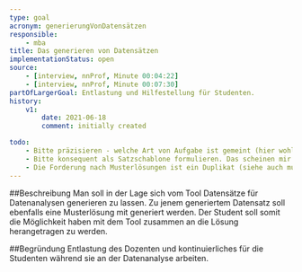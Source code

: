 ```yaml
---
type: goal
acronym: generierungVonDatensätzen
responsible:
    - mba
title: Das generieren von Datensätzen
implementationStatus: open
source:
    - [interview, nnProf, Minute 00:04:22]
    - [interview, nnProf, Minute 00:07:30]
partOfLargerGoal: Entlastung und Hilfestellung für Studenten.
history:
    v1:
        date: 2021-06-18
        comment: initially created

todo:
    - Bitte präzisieren - welche Art von Aufgabe ist gemeint (hier wohl eher Mathematik / Data Analytics Aufgaben)
    - Bitte konsequent als Satzschablone formulieren. Das scheinen mir mehrere Anforderungen auf einmal sein.
    - Die Forderung nach Musterlösungen ist ein Duplikat (siehe auch musterloesung und VerbesseresFeedback.md) 
---
```


##Beschreibung
Man soll in der Lage sich vom Tool Datensätze für Datenanalysen generieren zu lassen. Zu jenem generiertem Datensatz
soll ebenfalls eine Musterlösung mit generiert werden. Der Student soll somit die Möglichkeit haben mit dem Tool
zusammen an die Lösung herangetragen zu werden.


##Begründung
Entlastung des Dozenten und kontinuierliches für die Studenten während sie an der Datenanalyse arbeiten. 

